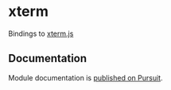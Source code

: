 # xterm

Bindings to [xterm.js](https://github.com/xtermjs/xterm.js)

## Documentation

Module documentation is [published on Pursuit](http://pursuit.purescript.org/packages/purescript-xterm).
